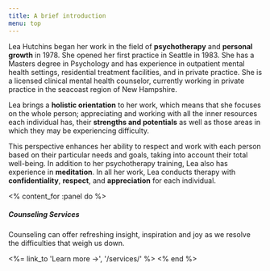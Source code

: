 ```yaml
---
title: A brief introduction
menu: top
---
```


Lea Hutchins began her work in the field of **psychotherapy** and **personal
growth** in 1978. She opened her first practice in Seattle in 1983. She has a
Masters degree in Psychology and has experience in outpatient mental health
settings, residential treatment facilities, and in private practice. She is a
licensed clinical mental health counselor, currently working in private
practice in the seacoast region of New Hampshire.

Lea brings a **holistic orientation** to her work, which means that she
focuses on the whole person; appreciating and working with all the inner
resources each individual has, their **strengths and potentials** as well as
those areas in which they may be experiencing difficulty.

This perspective enhances her ability to respect and work with each person
based on their particular needs and goals, taking into account their total
well-being. In addition to her psychotherapy training, Lea also has experience
in **meditation**. In all her work, Lea conducts therapy with
**confidentiality**, **respect**, and **appreciation** for each individual.

<% content_for :panel do %>
  <h5>Counseling Services</h5>
  <p>Counseling can offer refreshing insight, inspiration and joy as we resolve the difficulties that weigh us down.</p>
  <%= link_to 'Learn more →', '/services/' %>
<% end %>
